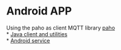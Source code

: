 # Android APP
 Using the paho as client MQTT library 
 [paho](http://www.eclipse.org/paho/)   
    * [ Java client and utilities](https://www.eclipse.org/paho/clients/java/)   
    * [Android service](https://www.eclipse.org/paho/clients/android/)   

